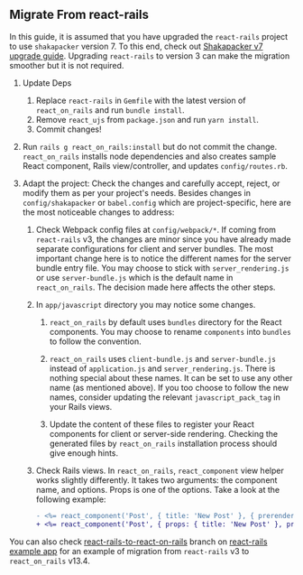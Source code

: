 ## Migrate From react-rails

In this guide, it is assumed that you have upgraded the `react-rails` project to use `shakapacker` version 7. To this end, check out [Shakapacker v7 upgrade guide](https://github.com/shakacode/shakapacker/tree/master/docs/v7_upgrade.md). Upgrading `react-rails` to version 3 can make the migration smoother but it is not required.

1. Update Deps
   1. Replace `react-rails` in `Gemfile` with the latest version of `react_on_rails` and run `bundle install`.
   2. Remove `react_ujs` from `package.json` and run `yarn install`.
   3. Commit changes!

2. Run `rails g react_on_rails:install` but do not commit the change. `react_on_rails` installs node dependencies and also creates sample React component, Rails view/controller, and updates `config/routes.rb`.

3. Adapt the project: Check the changes and carefully accept, reject, or modify them as per your project's needs. Besides changes in `config/shakapacker` or `babel.config` which are project-specific, here are the most noticeable changes to address:
   1. Check Webpack config files at `config/webpack/*`. If coming from `react-rails` v3, the changes are minor since you have already made separate configurations for client and server bundles. The most important change here is to notice the different names for the server bundle entry file. You may choose to stick with `server_rendering.js` or use `server-bundle.js` which is the default name in `react_on_rails`. The decision made here affects the other steps.

   2. In `app/javascript` directory you may notice some changes.
      1. `react_on_rails` by default uses `bundles` directory for the React components. You may choose to rename `components` into `bundles` to follow the convention.

      2. `react_on_rails` uses `client-bundle.js` and `server-bundle.js` instead of `application.js` and `server_rendering.js`. There is nothing special about these names. It can be set to use any other name (as mentioned above). If you too choose to follow the new names, consider updating the relevant `javascript_pack_tag` in your Rails views.

      3. Update the content of these files to register your React components for client or server-side rendering. Checking the generated files by `react_on_rails` installation process should give enough hints.

   3. Check Rails views. In `react_on_rails`, `react_component` view helper works slightly differently. It takes two arguments: the component name, and options. Props is one of the options. Take a look at the following example:

      ```diff
      - <%= react_component('Post', { title: 'New Post' }, { prerender: true }) %>
      + <%= react_component('Post', { props: { title: 'New Post' }, prerender: true }) %>
      ```

You can also check [react-rails-to-react-on-rails](https://github.com/shakacode/react-rails-example-app/tree/react-rails-to-react-on-rails) branch on [react-rails example app](https://github.com/shakacode/react-rails-example-app) for an example of migration from `react-rails` v3 to `react_on_rails` v13.4.

